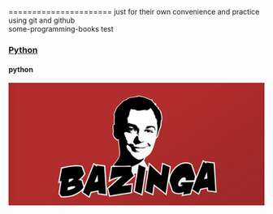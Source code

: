 ======================
just for their own convenience and practice using git and github</br>
some-programming-books   test
### [Python](http://git-scm.com)
#### python
 ![photo](img/1234.jpg "coop")
